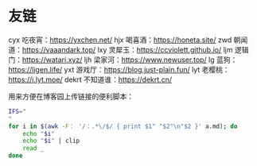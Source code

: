 # 友链

cyx 吃夜宵：https://yxchen.net/
hjx 喝喜酒：https://honeta.site/
zwd 朝闻道：https://vaaandark.top/
lxy 灵犀玉：https://ccviolett.github.io/
ljm 逻辑门：https://watari.xyz/
ljh 梁家河：https://www.newuser.top/
lg 蓝狗：https://ligen.life/
yxt 游戏厅：https://blog.just-plain.fun/
lyt 老樱桃：https://i.lyt.moe/
dekrt 不知道谁：https://dekrt.cn/

用来方便在博客园上传链接的便利脚本：
```bash
IFS="
"
for i in $(awk -F： '/：.*\/$/ { print $1" "$2"\n"$2 }' a.md); do
	echo "$i"
	echo "$i" | clip
	read _
done
```
